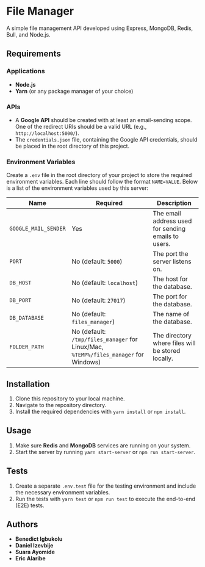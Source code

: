# File Manager

A simple file management API developed using Express, MongoDB, Redis, Bull, and Node.js.

## Requirements

### Applications

- **Node.js** 
- **Yarn** (or any package manager of your choice)

### APIs

- A **Google API** should be created with at least an email-sending scope. One of the redirect URIs should be a valid URL (e.g., `http://localhost:5000/`).
- The `credentials.json` file, containing the Google API credentials, should be placed in the root directory of this project.

### Environment Variables

Create a `.env` file in the root directory of your project to store the required environment variables. Each line should follow the format `NAME=VALUE`. Below is a list of the environment variables used by this server:

| Name              | Required | Description |
|-------------------|----------|-------------|
| `GOOGLE_MAIL_SENDER` | Yes      | The email address used for sending emails to users. |
| `PORT`               | No (default: `5000`) | The port the server listens on. |
| `DB_HOST`            | No (default: `localhost`) | The host for the database. |
| `DB_PORT`            | No (default: `27017`) | The port for the database. |
| `DB_DATABASE`        | No (default: `files_manager`) | The name of the database. |
| `FOLDER_PATH`        | No (default: `/tmp/files_manager` for Linux/Mac, `%TEMP%/files_manager` for Windows) | The directory where files will be stored locally. |

## Installation

1. Clone this repository to your local machine.
2. Navigate to the repository directory.
3. Install the required dependencies with `yarn install` or `npm install`.

## Usage

1. Make sure **Redis** and **MongoDB** services are running on your system.
2. Start the server by running `yarn start-server` or `npm run start-server`.

## Tests

1. Create a separate `.env.test` file for the testing environment and include the necessary environment variables.
2. Run the tests with `yarn test` or `npm run test` to execute the end-to-end (E2E) tests.

## Authors

- **Benedict Igbukolu**
- **Daniel Izevbije**
- **Suara Ayomide**
- **Eric Alaribe**
